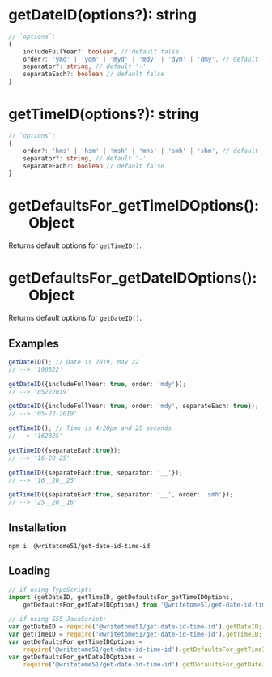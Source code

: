 # getDateID(options?): string
```ts
// `options`:
{
    includeFullYear?: boolean, // default false
    order?: 'ymd' | 'ydm' | 'myd' | 'mdy' | 'dym' | 'dmy', // default 'ymd'
    separator?: string, // default '-' 
    separateEach?: boolean // default false
}
```

# getTimeID(options?): string
```ts
// `options`:
{
    order?: 'hms' | 'hsm' | 'msh' | 'mhs' | 'smh' | 'shm', // default 'hms'
    separator?: string, // default '-' 
    separateEach?: boolean // default false
}
```

# getDefaultsFor_getTimeIDOptions():<br>&nbsp;&nbsp;&nbsp;&nbsp;&nbsp;&nbsp;Object

Returns default options for `getTimeID()`.
  
# getDefaultsFor_getDateIDOptions():<br>&nbsp;&nbsp;&nbsp;&nbsp;&nbsp;&nbsp;Object

Returns default options for `getDateID()`.

## Examples
```ts
getDateID(); // Date is 2019, May 22
// --> '190522'  

getDateID({includeFullYear: true, order: 'mdy'});
// --> '05222019'

getDateID({includeFullYear: true, order: 'mdy', separateEach: true});
// --> '05-22-2019'

getTimeID(); // Time is 4:20pm and 25 seconds
// --> '162025'

getTimeID({separateEach:true});
// --> '16-20-25'

getTimeID({separateEach:true, separator: '__'});
// --> '16__20__25'

getTimeID({separateEach:true, separator: '__', order: 'smh'});
// --> '25__20__16'
```


## Installation
`npm i  @writetome51/get-date-id-time-id`

## Loading
```ts
// if using TypeScript:
import {getDateID, getTimeID, getDefaultsFor_getTimeIDOptions, 
    getDefaultsFor_getDateIDOptions} from '@writetome51/get-date-id-time-id';

// if using ES5 JavaScript:
var getDateID = require('@writetome51/get-date-id-time-id').getDateID;
var getTimeID = require('@writetome51/get-date-id-time-id').getTimeID;
var getDefaultsFor_getTimeIDOptions = 
    require('@writetome51/get-date-id-time-id').getDefaultsFor_getTimeIDOptions;
var getDefaultsFor_getDateIDOptions = 
    require('@writetome51/get-date-id-time-id').getDefaultsFor_getDateIDOptions;
```
